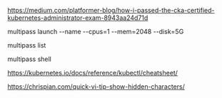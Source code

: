 https://medium.com/platformer-blog/how-i-passed-the-cka-certified-kubernetes-administrator-exam-8943aa24d71d 


multipass launch --name <name> --cpus=1 --mem=2048 --disk=5G

multipass list

multipass shell <name>


https://kubernetes.io/docs/reference/kubectl/cheatsheet/

https://chrispian.com/quick-vi-tip-show-hidden-characters/